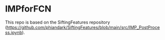 # IMPforFCN
This repo is based on the SiftingFeatures repository (https://github.com/phiandark/SiftingFeatures/blob/main/src/IMP_PostProcess.ipynb). 
